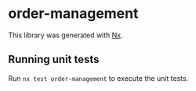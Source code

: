 # order-management

This library was generated with [Nx](https://nx.dev).

## Running unit tests

Run `nx test order-management` to execute the unit tests.
